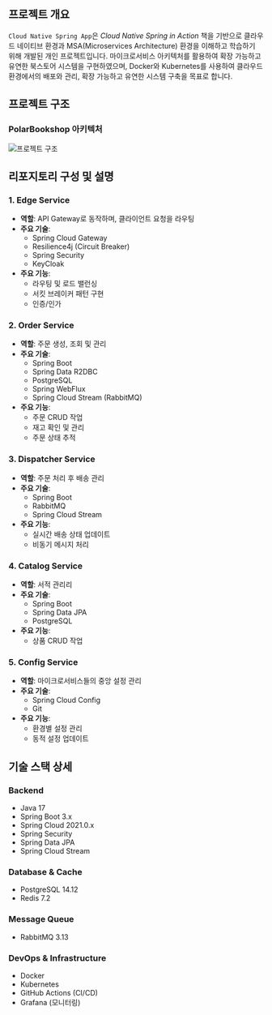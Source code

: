 ## 프로젝트 개요

`Cloud Native Spring App`은 *Cloud Native Spring in Action* 책을 기반으로 클라우드 네이티브 환경과 MSA(Microservices Architecture) 환경을 이해하고 학습하기 위해 개발된 개인 프로젝트입니다. 마이크로서비스 아키텍처를 활용하여 확장 가능하고 유연한 북스토어 시스템을 구현하였으며, Docker와 Kubernetes를 사용하여 클라우드 환경에서의 배포와 관리, 확장 가능하고 유연한 시스템 구축을 목표로 합니다.

## 프로젝트 구조

### PolarBookshop 아키텍처

![프로젝트 구조](project-architecture.png)

## 리포지토리 구성 및 설명

### 1. Edge Service
- **역할**: API Gateway로 동작하며, 클라이언트 요청을 라우팅
- **주요 기술**: 
  - Spring Cloud Gateway
  - Resilience4j (Circuit Breaker)
  - Spring Security
  - KeyCloak
- **주요 기능**:
  - 라우팅 및 로드 밸런싱
  - 서킷 브레이커 패턴 구현
  - 인증/인가
  
### 2. Order Service
- **역할**: 주문 생성, 조회 및 관리
- **주요 기술**:
  - Spring Boot
  - Spring Data R2DBC
  - PostgreSQL
  - Spring WebFlux
  - Spring Cloud Stream (RabbitMQ)
- **주요 기능**:
  - 주문 CRUD 작업
  - 재고 확인 및 관리
  - 주문 상태 추적
  
### 3. Dispatcher Service
- **역할**: 주문 처리 후 배송 관리
- **주요 기술**:
  - Spring Boot
  - RabbitMQ
  - Spring Cloud Stream
- **주요 기능**:
  - 실시간 배송 상태 업데이트
  - 비동기 메시지 처리

### 4. Catalog Service
- **역할**: 서적 관리리
- **주요 기술**:
  - Spring Boot
  - Spring Data JPA
  - PostgreSQL
- **주요 기능**:
  - 상품 CRUD 작업

### 5. Config Service
- **역할**: 마이크로서비스들의 중앙 설정 관리
- **주요 기술**:
  - Spring Cloud Config
  - Git
- **주요 기능**:
  - 환경별 설정 관리
  - 동적 설정 업데이트

## 기술 스택 상세

### Backend
- Java 17
- Spring Boot 3.x
- Spring Cloud 2021.0.x
- Spring Security
- Spring Data JPA
- Spring Cloud Stream

### Database & Cache
- PostgreSQL 14.12
- Redis 7.2

### Message Queue
- RabbitMQ 3.13

### DevOps & Infrastructure
- Docker
- Kubernetes
- GitHub Actions (CI/CD)
- Grafana (모니터링)


